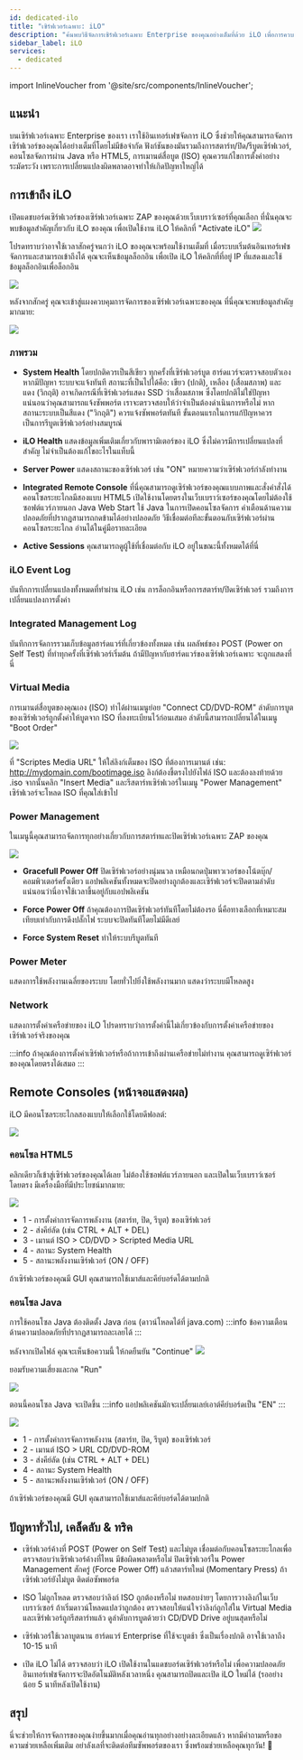 ```yaml
---
id: dedicated-ilo
title: "เซิร์ฟเวอร์เฉพาะ: iLO"
description: "ค้นพบวิธีจัดการเซิร์ฟเวอร์เฉพาะ Enterprise ของคุณอย่างเต็มที่ด้วย iLO เพื่อการควบคุมและตรวจสอบที่ราบรื่น → เรียนรู้เพิ่มเติมตอนนี้"
sidebar_label: iLO
services:
  - dedicated
---
```


import InlineVoucher from '@site/src/components/InlineVoucher';

## แนะนำ
บนเซิร์ฟเวอร์เฉพาะ Enterprise ของเรา เราใช้อินเทอร์เฟซจัดการ iLO ซึ่งช่วยให้คุณสามารถจัดการเซิร์ฟเวอร์ของคุณได้อย่างเต็มที่โดยไม่มีข้อจำกัด
ฟังก์ชันของมันรวมถึงการสตาร์ท/ปิด/รีบูตเซิร์ฟเวอร์, คอนโซลจัดการผ่าน Java หรือ HTML5, การเมานต์สื่อบูต (ISO)
คุณควรแก้ไขการตั้งค่าอย่างระมัดระวัง เพราะการเปลี่ยนแปลงผิดพลาดอาจทำให้เกิดปัญหาใหญ่ได้

<InlineVoucher />

## การเข้าถึง iLO
เปิดแดชบอร์ดเซิร์ฟเวอร์ของเซิร์ฟเวอร์เฉพาะ ZAP ของคุณด้วยเว็บเบราว์เซอร์ที่คุณเลือก ที่นั่นคุณจะพบข้อมูลสำคัญเกี่ยวกับ iLO ของคุณ
เพื่อเปิดใช้งาน iLO ให้คลิกที่ "Activate iLO"
![](https://screensaver01.zap-hosting.com/index.php/s/grj9PxttLKiZg6m/preview)

โปรดทราบว่าอาจใช้เวลาสักครู่จนกว่า iLO ของคุณจะพร้อมใช้งานเต็มที่
เมื่อระบบเริ่มต้นอินเทอร์เฟซจัดการและสามารถเข้าถึงได้ คุณจะเห็นข้อมูลล็อกอิน
เพื่อเปิด iLO ให้คลิกที่ที่อยู่ IP ที่แสดงและใช้ข้อมูลล็อกอินเพื่อล็อกอิน

![](https://screensaver01.zap-hosting.com/index.php/s/MJeEW2LLrjxsAGN/preview)

หลังจากสักครู่ คุณจะเข้าสู่แผงควบคุมการจัดการของเซิร์ฟเวอร์เฉพาะของคุณ
ที่นี่คุณจะพบข้อมูลสำคัญมากมาย:

![](https://screensaver01.zap-hosting.com/index.php/s/BGWGXDRgS9A74dB/preview)

### ภาพรวม
* **System Health**
โดยปกติควรเป็นสีเขียว ทุกครั้งที่เซิร์ฟเวอร์บูต ฮาร์ดแวร์จะตรวจสอบตัวเอง หากมีปัญหา ระบบจะแจ้งทันที
สถานะที่เป็นไปได้คือ: เขียว (ปกติ), เหลือง (เสื่อมสภาพ) และ แดง (วิกฤติ) อาจเกิดกรณีที่เซิร์ฟเวอร์แสดง SSD ว่าเสื่อมสภาพ ซึ่งโดยปกติไม่ใช่ปัญหา
แน่นอนว่าคุณสามารถแจ้งซัพพอร์ต เราจะตรวจสอบให้ว่าจำเป็นต้องดำเนินการหรือไม่ หากสถานะระบบเป็นสีแดง ("วิกฤติ") ควรแจ้งซัพพอร์ตทันที
ขั้นตอนแรกในการแก้ปัญหาควรเป็นการรีบูตเซิร์ฟเวอร์อย่างสมบูรณ์

* **iLO Health**
แสดงข้อมูลเพิ่มเติมเกี่ยวกับพารามิเตอร์ของ iLO ซึ่งไม่ควรมีการเปลี่ยนแปลงที่สำคัญ
ไม่จำเป็นต้องแก้ไขอะไรในแท็บนี้

* **Server Power**
แสดงสถานะของเซิร์ฟเวอร์ เช่น "ON" หมายความว่าเซิร์ฟเวอร์กำลังทำงาน

* **Integrated Remote Console**
ที่นี่คุณสามารถดูเซิร์ฟเวอร์ของคุณแบบภาพและสั่งคำสั่งได้
คอนโซลระยะไกลมีสองแบบ
HTML5 เปิดใช้งานโดยตรงในเว็บเบราว์เซอร์ของคุณโดยไม่ต้องใช้ซอฟต์แวร์ภายนอก
Java Web Start ใช้ Java ในการเปิดคอนโซลจัดการ
คำเตือนด้านความปลอดภัยที่ปรากฏสามารถกดข้ามได้อย่างปลอดภัย
วิธีเชื่อมต่อทีละขั้นตอนกับเซิร์ฟเวอร์ผ่านคอนโซลระยะไกล อ่านได้ในคู่มือรายละเอียด

* **Active Sessions**
คุณสามารถดูผู้ใช้ที่เชื่อมต่อกับ iLO อยู่ในขณะนี้ทั้งหมดได้ที่นี่

### iLO Event Log
บันทึกการเปลี่ยนแปลงทั้งหมดที่ทำผ่าน iLO เช่น การล็อกอินหรือการสตาร์ท/ปิดเซิร์ฟเวอร์ รวมถึงการเปลี่ยนแปลงการตั้งค่า

### Integrated Management Log
บันทึกการจัดการรวมเก็บข้อมูลฮาร์ดแวร์ที่เกี่ยวข้องทั้งหมด เช่น ผลลัพธ์ของ POST (Power on Self Test) ที่ทำทุกครั้งที่เซิร์ฟเวอร์เริ่มต้น
ถ้ามีปัญหากับฮาร์ดแวร์ของเซิร์ฟเวอร์เฉพาะ จะถูกแสดงที่นี่

### Virtual Media
การเมานต์สื่อบูตของคุณเอง (ISO) ทำได้ผ่านเมนูย่อย "Connect CD/DVD-ROM"
ลำดับการบูตของเซิร์ฟเวอร์ถูกตั้งค่าให้บูตจาก ISO ที่ลงทะเบียนไว้ก่อนเสมอ
ลำดับนี้สามารถเปลี่ยนได้ในเมนู "Boot Order"

![](https://screensaver01.zap-hosting.com/index.php/s/6ezDgt2dsCMwEam/preview)

ที่ "Scriptes Media URL" ให้ใส่ลิงก์เต็มของ ISO ที่ต้องการเมานต์ เช่น: http://mydomain.com/bootimage.iso
ลิงก์ต้องชี้ตรงไปยังไฟล์ ISO และต้องลงท้ายด้วย .iso
จากนั้นคลิก "Insert Media" และรีสตาร์ทเซิร์ฟเวอร์ในเมนู "Power Management"
เซิร์ฟเวอร์จะโหลด ISO ที่คุณใส่เข้าไป

### Power Management
ในเมนูนี้คุณสามารถจัดการทุกอย่างเกี่ยวกับการสตาร์ทและปิดเซิร์ฟเวอร์เฉพาะ ZAP ของคุณ

![](https://screensaver01.zap-hosting.com/index.php/s/NHW8iafC3zjcsJG/preview)

* **Gracefull Power Off**
ปิดเซิร์ฟเวอร์อย่างนุ่มนวล เหมือนกดปุ่มพาวเวอร์ของโน้ตบุ๊ก/คอมพิวเตอร์ครั้งเดียว
แอปพลิเคชันทั้งหมดจะปิดอย่างถูกต้องและเซิร์ฟเวอร์จะปิดตามลำดับ
แน่นอนว่านี่อาจใช้เวลาขึ้นอยู่กับแอปพลิเคชัน

* **Force Power Off**
ถ้าคุณต้องการปิดเซิร์ฟเวอร์ทันทีโดยไม่ต้องรอ นี่คือทางเลือกที่เหมาะสม เทียบเท่ากับการดึงปลั๊กไฟ
ระบบจะปิดทันทีโดยไม่มีดีเลย์

* **Force System Reset**
ทำให้ระบบรีบูตทันที

### Power Meter
แสดงการใช้พลังงานเฉลี่ยของระบบ โดยทั่วไปยิ่งใช้พลังงานมาก แสดงว่าระบบมีโหลดสูง

### Network
แสดงการตั้งค่าเครือข่ายของ iLO โปรดทราบว่าการตั้งค่านี้ไม่เกี่ยวข้องกับการตั้งค่าเครือข่ายของเซิร์ฟเวอร์จริงของคุณ

:::info
ถ้าคุณต้องการตั้งค่าเซิร์ฟเวอร์หรือถ้าการเข้าถึงผ่านเครือข่ายไม่ทำงาน คุณสามารถดูเซิร์ฟเวอร์ของคุณโดยตรงได้เสมอ
:::

## Remote Consoles (หน้าจอแสดงผล)
iLO มีคอนโซลระยะไกลสองแบบให้เลือกใช้โดยดีฟอลต์:

![](https://screensaver01.zap-hosting.com/index.php/s/cozRqRt9KLTMCkd/preview)

### คอนโซล HTML5
คลิกเดียวก็เข้าสู่เซิร์ฟเวอร์ของคุณได้เลย ไม่ต้องใช้ซอฟต์แวร์ภายนอก และเปิดในเว็บเบราว์เซอร์โดยตรง
มีเครื่องมือที่มีประโยชน์มากมาย:

![](https://screensaver01.zap-hosting.com/index.php/s/G8DjtHYnJosiQBy/preview)

* 1 - การตั้งค่าการจัดการพลังงาน (สตาร์ท, ปิด, รีบูต) ของเซิร์ฟเวอร์
* 2 - ส่งคีย์ลัด (เช่น CTRL + ALT + DEL)
* 3 - เมานต์ ISO > CD/DVD > Scripted Media URL
* 4 - สถานะ System Health
* 5 - สถานะพลังงานเซิร์ฟเวอร์ (ON / OFF)

ถ้าเซิร์ฟเวอร์ของคุณมี GUI คุณสามารถใช้เมาส์และคีย์บอร์ดได้ตามปกติ

### คอนโซล Java
การใช้คอนโซล Java ต้องติดตั้ง Java ก่อน (ดาวน์โหลดได้ที่ java.com)
:::info
ข้อความเตือนด้านความปลอดภัยที่ปรากฏสามารถละเลยได้
:::

หลังจากเปิดไฟล์ คุณจะเห็นข้อความนี้ ให้กดยืนยัน "Continue"
![](https://screensaver01.zap-hosting.com/index.php/s/nByYm3X8DXNHXmP/preview)

ยอมรับความเสี่ยงและกด "Run"

![](https://screensaver01.zap-hosting.com/index.php/s/eWzpyXgQPWWz4J4/preview)

ตอนนี้คอนโซล Java จะเปิดขึ้น
:::info
แอปพลิเคชันมักจะเปลี่ยนเลย์เอาต์คีย์บอร์ดเป็น "EN"
:::

![](https://screensaver01.zap-hosting.com/index.php/s/kAp5rddEDjdLNwi/preview)

* 1 - การตั้งค่าการจัดการพลังงาน (สตาร์ท, ปิด, รีบูต) ของเซิร์ฟเวอร์
* 2 - เมานต์ ISO > URL CD/DVD-ROM
* 3 - ส่งคีย์ลัด (เช่น CTRL + ALT + DEL)
* 4 - สถานะ System Health
* 5 - สถานะพลังงานเซิร์ฟเวอร์ (ON / OFF)

ถ้าเซิร์ฟเวอร์ของคุณมี GUI คุณสามารถใช้เมาส์และคีย์บอร์ดได้ตามปกติ

## ปัญหาทั่วไป, เคล็ดลับ & ทริค

* เซิร์ฟเวอร์ค้างที่ POST (Power on Self Test) และไม่บูต
เชื่อมต่อกับคอนโซลระยะไกลเพื่อตรวจสอบว่าเซิร์ฟเวอร์ค้างที่ไหน มีข้อผิดพลาดหรือไม่
ปิดเซิร์ฟเวอร์ใน Power Management สักครู่ (Force Power Off) แล้วสตาร์ทใหม่ (Momentary Press)
ถ้าเซิร์ฟเวอร์ยังไม่บูต ติดต่อซัพพอร์ต

* ISO ไม่ถูกโหลด
ตรวจสอบว่าลิงก์ ISO ถูกต้องหรือไม่ ทดสอบง่ายๆ โดยการวางลิงก์ในเว็บเบราว์เซอร์ ถ้าเริ่มดาวน์โหลดแปลว่าถูกต้อง
ตรวจสอบให้แน่ใจว่าลิงก์ถูกใส่ใน Virtual Media และเซิร์ฟเวอร์ถูกรีสตาร์ทแล้ว ดูลำดับการบูตด้วยว่า CD/DVD Drive อยู่บนสุดหรือไม่

* เซิร์ฟเวอร์ใช้เวลาบูตนาน
ฮาร์ดแวร์ Enterprise ที่ใช้จะบูตช้า ซึ่งเป็นเรื่องปกติ อาจใช้เวลาถึง 10-15 นาที

* เปิด iLO ไม่ได้
ตรวจสอบว่า iLO เปิดใช้งานในแดชบอร์ดเซิร์ฟเวอร์หรือไม่ เพื่อความปลอดภัย อินเทอร์เฟซจัดการจะปิดอัตโนมัติหลังเวลาหนึ่ง
คุณสามารถปิดและเปิด iLO ใหม่ได้ (รออย่างน้อย 5 นาทีหลังเปิดใช้งาน)

## สรุป

นี่จะช่วยให้การจัดการของคุณง่ายขึ้นมากเมื่อคุณอ่านทุกอย่างอย่างละเอียดแล้ว หากมีคำถามหรือขอความช่วยเหลือเพิ่มเติม อย่าลังเลที่จะติดต่อทีมซัพพอร์ตของเรา ซึ่งพร้อมช่วยเหลือคุณทุกวัน! 🙂

<InlineVoucher />